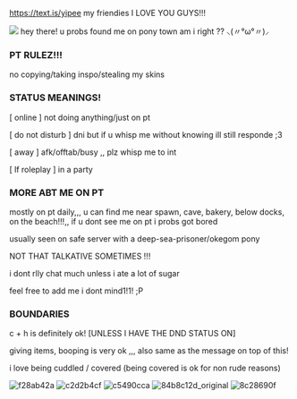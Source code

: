https://text.is/yipee my friendies I LOVE YOU GUYS!!!

![](https://watermelon.crd.co/assets/images/gallery05/dba95250.gif?v=ab2f6a73) hey there! u probs found me on pony town am i right ??  	⸜(〃°ω°〃)⸝

###  PT RULEZ!!! 


no copying/taking inspo/stealing my skins

### STATUS MEANINGS!

[ online ] not doing anything/just on pt 

[ do not disturb ] dni but if u whisp me without knowing ill still responde ;3

[ away ] afk/offtab/busy ,, plz whisp me to int

[ lf roleplay ] in a party

### MORE ABT ME ON PT

mostly on pt daily,,,  u can find me near spawn, cave, bakery, below docks, on the beach!!!,,  if u dont see me on pt i probs got bored

usually seen on safe server with a deep-sea-prisoner/okegom pony

NOT THAT TALKATIVE SOMETIMES !!!

i dont rlly chat much unless i ate a lot of sugar

feel free to add me i dont mind1!1! ;P
### BOUNDARIES 

c + h is definitely ok! [UNLESS I HAVE THE DND STATUS ON]

giving items, booping is very ok  ,,, also same as the message on top of this!

i love being cuddled / covered (being covered is ok for non rude reasons)

![f28ab42a](https://github.com/kyubao/kyubao/assets/144448426/5dfda7de-cc83-4352-b270-1bb75a3d53a2)
![c2d2b4cf](https://github.com/kyubao/kyubao/assets/144448426/cf4a7bac-2d9c-4284-b760-c1997a1866f9)
![c5490cca](https://github.com/kyubao/kyubao/assets/144448426/6549b4ff-14a2-4060-bef9-3ca1d3237bb9)
![84b8c12d_original](https://github.com/kyubao/kyubao/assets/144448426/db247321-f7ac-4f6e-945d-3af1750c800f)
![8c28690f](https://github.com/kyubao/kyubao/assets/144448426/de3c7473-4c40-45a2-b06f-748514bf18e4)
